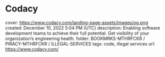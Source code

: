 # Codacy

cover: https://www.codacy.com/landing-page-assets/images/og.png
created: December 10, 2022 5:04 PM (UTC)
description: Enabling software development teams to achieve their full potential. Get visibility of your organization’s engineering health.
folder: BOOKMRKS-MTHRFCKR / PIRACY-MTHRFCKR / ILLEGAL-SERVICES
tags: code, illegal services
url: https://www.codacy.com/